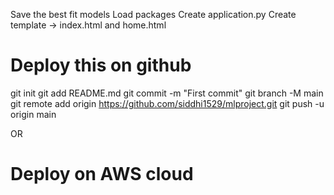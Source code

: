 Save the best fit models
Load packages
Create application.py
Create template -> index.html and home.html


# Deploy this on github
git init
git add README.md
git commit -m "First commit"
git branch -M main
git remote add origin https://github.com/siddhi1529/mlproject.git
git push -u origin main

OR

# Deploy on AWS cloud

